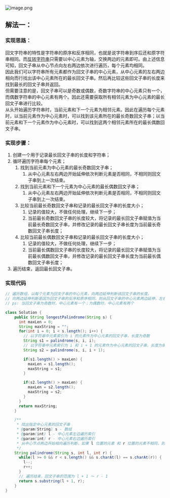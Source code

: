 ![image.png](https://cdn.nlark.com/yuque/0/2023/png/27354749/1697622772250-8f507045-f882-4453-b423-9e2fbd3a9b41.png#averageHue=%23f9f9f9&clientId=u29962f26-d8e7-4&from=paste&id=uf8423a1e&originHeight=583&originWidth=509&originalType=binary&ratio=2.200000047683716&rotation=0&showTitle=false&size=50333&status=done&style=none&taskId=u501e3cf4-4a38-4f3c-8c86-84301117fca&title=)
## 解法一：
### 实现思路：
回文字符串的特性是字符串的原序和反序相同，也就是说字符串到序后还和原字符串相同。而[反转字符串](https://www.yuque.com/u26951862/petxba/omwsdp442figau28)只需要以中心元素为轴，交换两边的元素即可。由上述信息可知，回文子串从中心节点向左右两边依次进行遍历，每个元素均相同。<br />因此我们可以字符串所有元素都作为回文子串的中心元素，从中心元素的左右两边相向而行找出该中心元素所在的最长回文子串。然后再比较这些回文子串的长度来找到最长的回文子串并返回。<br />但需要注意的是，回文子串可以是奇数或偶数，奇数字符串的中心元素只有一个，而偶数字符串的中心元素有两个。因此还需要获取所有相邻元素为中心元素的最长回文子串进行比较。<br />从头开始遍历字符串时，当前元素和下一个元素为相邻元素。因此在遍历每个元素时，以当前元素作为中心元素时，可以找到该元素所在的最长奇数回文子串；以当前元素和下一个元素作为中心元素时，可以找到这两个相邻元素所在的最长偶数回文子串。
### 实现步骤：

1. 创建一个用于记录最长回文子串的长度和字符串；
2. 循环遍历字符串每个元素；
   1. 找到当前元素为中心元素的最长奇数回文子串；
      1. 从中心元素左右两边开始延伸依次判断元素是否相同，不相同则回文子串到上一次结束。
   2. 找到当前元素和下一个元素为中心元素的最长偶数回文子串；
      1. 从中心元素左右两边开始延伸依次判断元素是否相同，不相同则回文子串到上一次结束。
   3. 比较当前最长奇数回文子串和记录的最长回文子串的长度大小；
      1. 记录的值较大，不做任何处理，继续下一步；
      2. 当前最长奇数回文子串的长度较大，将记录的最长回文子串赋值为当前最长奇数回文子串，并修改记录的最长回文子串长度为当前最长奇数回文子串长度；
   4. 比较当前最长偶数回文子串和记录的最长回文子串的长度大小；
      1. 记录的值较大，不做任何处理，继续下一步；
      2. 当前最长偶数回文子串的长度较大，将记录的最长回文子串赋值为当前最长偶数回文子串，并修改记录的最长回文子串长度为当前最长偶数回文子串长度；
3. 遍历结束，返回最长回文子串。
### 实现代码
```java
// 遍历数组，以每个元素为回文子串的中心元素，向两边延伸判断该回文子串的长度。
// 向两边延伸判断是因为回文子串的反序和原序相同，则从回文子串的中心元素两边延伸，左右两子串均相同
// ps: 当回文子串为奇数时，中心元素有一个；为偶数时，中心元素有两个

class Solution {
    public String longestPalindrome(String s) {
      int maxLen = 0;
      String maxString = "";
      for(int i = 0; i < s.length(); i++) {
        // 以字符串中元素索引为 i 的元素作为中心元素的回文子串，长度为奇数
        String s1 = palindrome(s, i, i);
        // 以字符串中元素索引为 i 和 i + 1 的元素作为中心元素的回文子串，长度为偶数
        String s2 = palindrome(s, i, i + 1);

        if(s1.length() > maxLen) {
          maxLen = s1.length();
          maxString = s1;
        }

        if(s2.length() > maxLen) {
          maxLen = s2.length();
          maxString = s2;
        }
      }
      return maxString;
    }

    /**
     * 找出指定中心元素的回文子串
     * @param(String) s - 数组
     * @param(int) l - 中心元素左边遍历索引
     * @param(int) r - 中心元素右边遍历索引
     * 从中心节点两边开始相向遍历判断，如果 l 位置的元素 和 r 位置的元素不相同，则说明回文子串到上一次遍历结束
     */
    String palindrome(String s, int l, int r) {
      while(l >= 0 && r < s.length() && s.charAt(l) == s.charAt(r)) {
        l--;
        r++;
      }
      // 遍历结束，回文子串的范围为 l + 1 ～ r - 1
      return s.substring(l + 1, r);
    }
}
```
